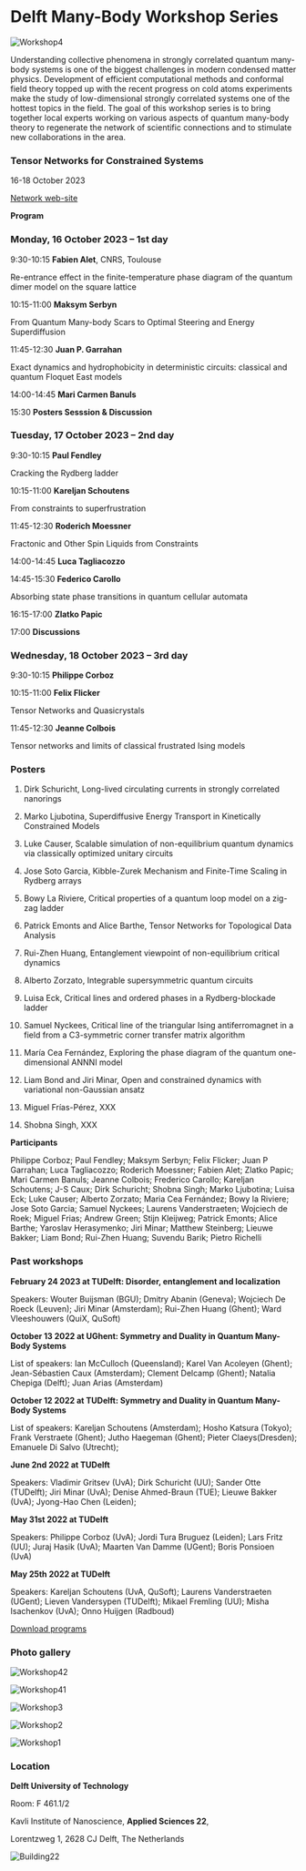 Delft Many-Body Workshop Series
===============================

![Workshop4](assets/images/workshop4.jpg)

Understanding collective phenomena in strongly correlated quantum many-body systems is one of the biggest challenges in modern condensed matter physics. Development of efficient computational methods and conformal field theory topped up with the recent progress on cold atoms experiments make the study of low-dimensional strongly correlated systems one of the hottest topics in the field. The goal of this workshop series is to bring together local experts working on various aspects of quantum many-body theory to regenerate the network of scientific connections and to stimulate new collaborations in the area.




### **Tensor Networks for Constrained Systems**

16-18 October 2023

[Network web-site](https://iqtn.phys.strath.ac.uk/tensor-networks-for-constrained-systems/)

**Program**

### **Monday, 16 October 2023 – 1st day**

9:30-10:15
**Fabien Alet**, CNRS, Toulouse

Re-entrance effect in the finite-temperature phase diagram of the quantum dimer model on the square lattice


10:15-11:00
**Maksym Serbyn**

From Quantum Many-body Scars to Optimal Steering and Energy Superdiffusion



11:45-12:30
**Juan P. Garrahan**

Exact dynamics and hydrophobicity in deterministic circuits: classical and quantum Floquet East models



14:00-14:45
**Mari Carmen Banuls**


15:30
**Posters Sesssion & Discussion**


### **Tuesday, 17 October 2023 – 2nd day**

9:30-10:15
**Paul Fendley**

Cracking the Rydberg ladder


10:15-11:00
**Kareljan Schoutens**

From constraints to superfrustration



11:45-12:30 
**Roderich Moessner**

Fractonic and Other Spin Liquids from Constraints



14:00-14:45 
**Luca Tagliacozzo**

14:45-15:30 
**Federico Carollo**

Absorbing state phase transitions in quantum cellular automata


16:15-17:00 
**Zlatko Papic**

17:00 
**Discussions**


### **Wednesday, 18 October 2023 – 3rd day**

9:30-10:15
**Philippe Corboz**

10:15-11:00
**Felix Flicker**

Tensor Networks and Quasicrystals


11:45-12:30
**Jeanne Colbois**

Tensor networks and limits of classical frustrated Ising models



### **Posters**

1. Dirk Schuricht, Long-lived circulating currents in strongly correlated nanorings

2. Marko Ljubotina, Superdiffusive Energy Transport in Kinetically Constrained Models

3. Luke Causer, Scalable simulation of non-equilibrium quantum dynamics via classically optimized unitary circuits

4. Jose Soto Garcia, Kibble-Zurek Mechanism and Finite-Time Scaling in Rydberg arrays

5. Bowy La Riviere, Critical properties of a quantum loop model on a zig-zag ladder

6. Patrick Emonts and Alice Barthe, Tensor Networks for Topological Data Analysis

7. Rui-Zhen Huang, Entanglement viewpoint of non-equilibrium critical dynamics

8. Alberto Zorzato, Integrable supersymmetric quantum circuits

9. Luisa Eck, Critical lines and ordered phases in a Rydberg-blockade ladder

10. Samuel Nyckees, Critical line of the triangular Ising antiferromagnet in a field from a C3-symmetric corner transfer matrix algorithm

11. María Cea Fernández, Exploring the phase diagram of the quantum one-dimensional ANNNI model

12. Liam Bond and Jiri Minar, Open and constrained dynamics with variational non-Gaussian ansatz

13. Miguel Frías-Pérez, XXX

14. Shobna Singh, XXX



**Participants**

Philippe Corboz; 
Paul Fendley;
Maksym Serbyn;
Felix Flicker;
Juan P Garrahan;
Luca Tagliacozzo;
Roderich Moessner;
Fabien Alet;
Zlatko Papic;
Mari Carmen Banuls;
Jeanne Colbois;
Frederico Carollo;
Kareljan Schoutens;
J-S Caux;
Dirk Schuricht;
Shobna Singh;
Marko Ljubotina; 
Luisa Eck;
Luke Causer;
Alberto Zorzato;
Maria Cea Fernández;
Bowy la Riviere;
Jose Soto Garcia; 
Samuel Nyckees;
Laurens Vanderstraeten; 
Wojciech de Roek;
Miguel Frias;
Andrew Green;
Stijn Kleijweg;
Patrick Emonts;
Alice Barthe;
Yaroslav Herasymenko;
Jiri Minar;
Matthew Steinberg;
Lieuwe Bakker;
Liam Bond;
Rui-Zhen Huang;
Suvendu Barik;
Pietro Richelli

### **Past workshops**

**February 24 2023 at TUDelft: Disorder, entanglement and localization**

Speakers: Wouter Buijsman (BGU);
Dmitry Abanin (Geneva);
Wojciech De Roeck (Leuven);
Jiri Minar (Amsterdam);
Rui-Zhen Huang (Ghent);
Ward Vleeshouwers (QuiX, QuSoft)


**October 13 2022 at UGhent: Symmetry and Duality in Quantum Many-Body Systems**

List of speakers: Ian McCulloch (Queensland);
Karel Van Acoleyen (Ghent);
Jean-Sébastien Caux (Amsterdam);
Clement Delcamp (Ghent);
Natalia Chepiga (Delft);
Juan Arias (Amsterdam)


**October 12 2022 at TUDelft: Symmetry and Duality in Quantum Many-Body Systems**

List of speakers: Kareljan Schoutens (Amsterdam); 
Hosho Katsura (Tokyo);
Frank Verstraete (Ghent);
Jutho Haegeman (Ghent);
Pieter Claeys(Dresden);
Emanuele Di Salvo (Utrecht);


**June 2nd 2022 at TUDelft**

Speakers: Vladimir Gritsev (UvA); Dirk Schuricht (UU); Sander Otte (TUDelft); Jiri Minar (UvA); Denise Ahmed-Braun (TUE); Lieuwe Bakker (UvA); Jyong-Hao Chen (Leiden); 


**May 31st 2022 at TUDelft**

Speakers: Philippe Corboz (UvA); Jordi Tura Bruguez (Leiden); Lars Fritz (UU); Juraj Hasik (UvA); Maarten Van Damme (UGent); Boris Ponsioen (UvA)

**May 25th 2022 at TUDelft**

Speakers: Kareljan Schoutens (UvA, QuSoft); Laurens Vanderstraeten (UGent); Lieven Vandersypen (TUDelft); Mikael Fremling (UU); Misha Isachenkov (UvA); Onno Huijgen (Radboud)

[Download programs](https://nchepiga.github.io/homepage/assets/program_workshops.pdf)


### **Photo gallery**

![Workshop42](assets/images/20221012_125048.jpg)

![Workshop41](assets/images/20221012_125050.jpg)

![Workshop3](assets/images/workshop_3.jpg)

![Workshop2](assets/images/workshop2.jpg)

![Workshop1](assets/images/workshop1.jpg)





### **Location**

**Delft University of Technology**

Room: F 461.1/2 

Kavli Institute of Nanoscience,  **Applied Sciences 22**,

Lorentzweg 1, 2628 CJ Delft,  The Netherlands

![Building22](assets/images/delft.svg)


